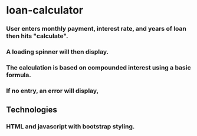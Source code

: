 # loan-calculator

### User enters monthly payment, interest rate, and years of loan then hits "calculate".

### A loading spinner will then display.

### The calculation is based on compounded interest using a basic formula.

### If no entry, an error will display,

## Technologies

### HTML and javascript with bootstrap styling.
